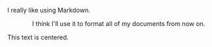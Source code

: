 I really like using Markdown.

<center>I think I'll use it to format all of my documents from now on.</center>


This text is centered.
